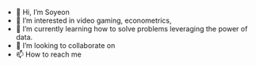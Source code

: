 - 👋 Hi, I’m Soyeon
- 👀 I’m interested in video gaming, econometrics,
- 🌱 I’m currently learning how to solve problems leveraging the power of data.
- 💞️ I’m looking to collaborate on 
- 📫 How to reach me 

<!---
Soyeon-Baik/Soyeon-Baik is a ✨ special ✨ repository because its `README.md` (this file) appears on your GitHub profile.
You can click the Preview link to take a look at your changes.
--->
